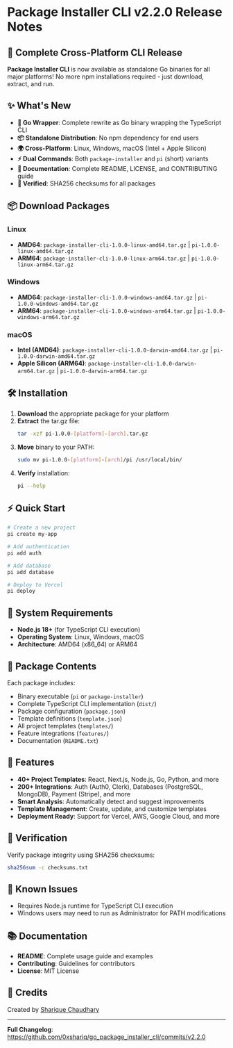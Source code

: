 # Package Installer CLI v2.2.0 Release Notes

## 🚀 Complete Cross-Platform CLI Release

**Package Installer CLI** is now available as standalone Go binaries for all major platforms! No more npm installations required - just download, extract, and run.

## ✨ What's New

- **🔧 Go Wrapper**: Complete rewrite as Go binary wrapping the TypeScript CLI
- **📦 Standalone Distribution**: No npm dependency for end users
- **🌍 Cross-Platform**: Linux, Windows, macOS (Intel + Apple Silicon)
- **⚡ Dual Commands**: Both `package-installer` and `pi` (short) variants
- **📄 Documentation**: Complete README, LICENSE, and CONTRIBUTING guide
- **🔐 Verified**: SHA256 checksums for all packages

## 📦 Download Packages

### Linux
- **AMD64**: `package-installer-cli-1.0.0-linux-amd64.tar.gz` | `pi-1.0.0-linux-amd64.tar.gz`
- **ARM64**: `package-installer-cli-1.0.0-linux-arm64.tar.gz` | `pi-1.0.0-linux-arm64.tar.gz`

### Windows  
- **AMD64**: `package-installer-cli-1.0.0-windows-amd64.tar.gz` | `pi-1.0.0-windows-amd64.tar.gz`
- **ARM64**: `package-installer-cli-1.0.0-windows-arm64.tar.gz` | `pi-1.0.0-windows-arm64.tar.gz`

### macOS
- **Intel (AMD64)**: `package-installer-cli-1.0.0-darwin-amd64.tar.gz` | `pi-1.0.0-darwin-amd64.tar.gz`
- **Apple Silicon (ARM64)**: `package-installer-cli-1.0.0-darwin-arm64.tar.gz` | `pi-1.0.0-darwin-arm64.tar.gz`

## 🛠️ Installation

1. **Download** the appropriate package for your platform
2. **Extract** the tar.gz file:
   ```bash
   tar -xzf pi-1.0.0-[platform]-[arch].tar.gz
   ```
3. **Move** binary to your PATH:
   ```bash
   sudo mv pi-1.0.0-[platform]-[arch]/pi /usr/local/bin/
   ```
4. **Verify** installation:
   ```bash
   pi --help
   ```

## ⚡ Quick Start

```bash
# Create a new project
pi create my-app 

# Add authentication
pi add auth 

# Add database
pi add database 

# Deploy to Vercel
pi deploy 
```

## 🔧 System Requirements

- **Node.js 18+** (for TypeScript CLI execution)
- **Operating System**: Linux, Windows, macOS
- **Architecture**: AMD64 (x86_64) or ARM64

## 📁 Package Contents

Each package includes:
- Binary executable (`pi` or `package-installer`)
- Complete TypeScript CLI implementation (`dist/`)
- Package configuration (`package.json`)
- Template definitions (`template.json`)
- All project templates (`templates/`)
- Feature integrations (`features/`)
- Documentation (`README.txt`)

## 🎯 Features

- **40+ Project Templates**: React, Next.js, Node.js, Go, Python, and more
- **200+ Integrations**: Auth (Auth0, Clerk), Databases (PostgreSQL, MongoDB), Payment (Stripe), and more
- **Smart Analysis**: Automatically detect and suggest improvements
- **Template Management**: Create, update, and customize templates
- **Deployment Ready**: Support for Vercel, AWS, Google Cloud, and more

## 🔐 Verification

Verify package integrity using SHA256 checksums:
```bash
sha256sum -c checksums.txt
```

## 🐛 Known Issues

- Requires Node.js runtime for TypeScript CLI execution
- Windows users may need to run as Administrator for PATH modifications

## 📚 Documentation

- **README**: Complete usage guide and examples
- **Contributing**: Guidelines for contributors
- **License**: MIT License

## 🙏 Credits

Created by [Sharique Chaudhary](https://github.com/0xshariq)

---

**Full Changelog**: https://github.com/0xshariq/go_package_installer_cli/commits/v2.2.0